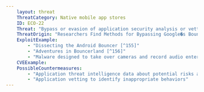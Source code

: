 ```yaml
---
    layout: threat
    ThreatCategory: Native mobile app stores
    ID: ECO-22
    Threat: "Bypass or evasion of application security analysis or vetting techniques to sneak an app into the store"
    ThreatOrigin: "Researchers Find Methods for Bypassing Google�s Bouncer Android Security [^151]"
    ExploitExample:
        - "Dissecting the Android Bouncer [^155]"
        - "Adventures in Bouncerland [^156]"
        - "Malware designed to take over cameras and record audio enters Google Play [^99]"
    CVEExample:
    PossibleCountermeasures:
        - "Application threat intelligence data about potential risks associated with apps installed on devices"
        - "Application vetting to identify inappropriate behaviors"
---
```

